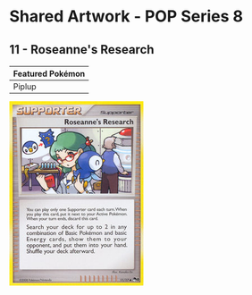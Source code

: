 # Shared Artwork - POP Series 8

## 11 - Roseanne's Research

|Featured Pokémon|
|:--|
|Piplup

![Roseanne's Research](/images/SharedArtwork/popseries8-11.png)